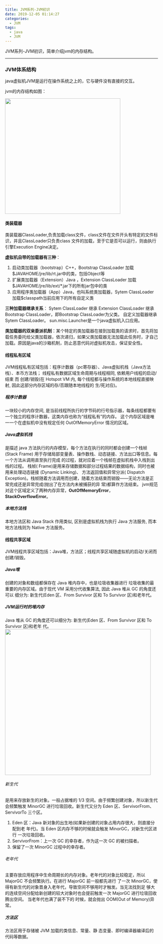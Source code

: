 ```yaml
---
title: JVM系列-JVM初识
date: 2019-12-05 01:14:27
categories:
  - JVM
tags:
  - java
  - JVM
---
```


JVM系列-JVM初识，简单介绍jvm的内存结构。
<!-- more -->

------------
### JVM体系结构
java虚拟机JVM是运行在操作系统之上的，它与硬件没有直接的交互。

jvm的内存结构如图：

<img  src="/img/jvm内存结构.jpg" style="width:380px;">

#### 类装载器
类装载器ClassLoader,负责加载class文件，class文件在文件开头有特定的文件标识，并且ClassLoader只负责class 文件的加载，至于它是否可以运行，则由执行引擎Execution Engine决定。

**虚拟机自带的加载器有三种**：
1. 启动类加载器（bootstrap）C++，Bootstrap ClassLoader 加载$JAVAHOME/jre/lib/rt.jar中的类，包括Object等
1. 扩展类加载器（Extension）Java ，Extension ClassLoader 加载$JAVAHOME/jre/lib/ext/*.jar下的所有jar包中的类
1. 应用程序类加载器（App）Java，也叫系统类加载器，Sytem ClassLoader 加载$classpath当前应用下的所有自定义类

**三种加载器继承关系**：
Sytem ClassLoader 继承 Extension ClassLoader 继承 Bootstrap ClassLoader，即Bootstrap ClassLoader为父类。
自定义加载器继承Sytem ClassLoader。
sun.misc.Launcher是一个java虚拟机入口应用。

**类加载器的双亲委派机制**：某个特定的类加载器在接到加载类的请求时，首先将加载任务委托给父类加载器，依次递归，如果父类加载器无法加载此任务时，才自己加载。原因是java的沙箱机制，防止恶意代码对虚拟机攻击，保证安全性。

#### 线程私有区域
JVM线程私有区域包括：程序计数器（pc寄存器）、Java虚拟机栈（Java方法栈）、本币方法栈；
线程私有数据区域生命周期与线程相同, 依赖用户线程的启动/结束 而 创建/销毁(在 Hotspot VM 内, 每个线程都与操作系统的本地线程直接映射, 因此这部分内存区域的存/否跟随本地线程的 生/死对应)。

##### 程序计数器
一块较小的内存空间, 是当前线程所执行的字节码的行号指示器，每条线程都要有一个独立的程序计数器，这类内存也称为“线程私有”的内存。
这个内存区域是唯一一个在虚拟机中没有规定任何 OutOfMemoryError 情况的区域。

##### Java虚拟机栈
是描述 java 方法执行的内存模型，每个方法在执行的同时都会创建一个栈帧(Stack Frame) 用于存储局部变量表、操作数栈、动态链接、方法出口等信息。每一个方法从调用直至执行完成 的过程，就对应着一个栈帧在虚拟机栈中入栈到出栈的过程。
栈帧( Frame)是用来存储数据和部分过程结果的数据结构，同时也被用来处理动态链接 (Dynamic Linking)、 方法返回值和异常分派( Dispatch Exception)。栈帧随着方法调用而创建，随着方法结束而销毁——无论方法是正常完成还是异常完成(抛出了在方法内未被捕获的异 常)都算作方法结束。
jvm规范对这个区域定义了两种内存异常，**OutOfMemoryError**，**StackOverflowError**。

##### 本地方法栈
本地方法区和 Java Stack 作用类似, 区别是虚拟机栈为执行 Java 方法服务, 而本地方法栈则为 Native 方法服务。

#### 线程共享区域
JVM线程共享区域包括：Java堆，方法区；线程共享区域随虚拟机的启动/关闭而创建/销毁。

##### Java堆
创建的对象和数组都保存在 Java 堆内存中，也是垃圾收集器进行 垃圾收集的最重要的内存区域。由于现代 VM 采用分代收集算法, 因此 Java 堆从 GC 的角度还可以 细分为: 新生代(Eden 区、From Survivor 区和 To Survivor 区)和老年代。

##### JVM运行时的堆内存
Java 堆从 GC 的角度还可以细分为: 新生代(Eden 区、From Survivor 区和 To Survivor 区)和老年
代。
<img  src="/img/java堆.png" style="width:480px;">

###### 新生代
是用来存放新生的对象。一般占据堆的 1/3 空间。由于频繁创建对象，所以新生代会频繁触发
MinorGC 进行垃圾回收。新生代又分为 Eden 区、ServivorFrom、ServivorTo 三个区。

1. Eden 区：Java 新对象的出生地(如果新创建的对象占用内存很大，则直接分配到老 年代)。当 Eden 区内存不够的时候就会触发 MinorGC，对新生代区进行 一次垃圾回收。
1. ServivorFrom：上一次 GC 的幸存者，作为这一次 GC 的被扫描者。
1. 保留了一次 MinorGC 过程中的幸存者。

###### 老年代
主要存放应用程序中生命周期长的内存对象。老年代的对象比较稳定，所以 MajorGC 不会频繁执行。在进行 MajorGC 前一般都先进行 了一次 MinorGC，使得有新生代的对象晋身入老年代，导致空间不够用时才触发。当无法找到足 够大的连续空间分配给新创建的较大对象时也会提前触发一次 MajorGC 进行垃圾回收腾出空间。
当老年代也满了装不下的 时候，就会抛出 OOM(Out of Memory)异常。

##### 方法区
方法区用于存储被 JVM 加载的类信息、常量、静 态变量、即时编译器编译后的代码等数据。